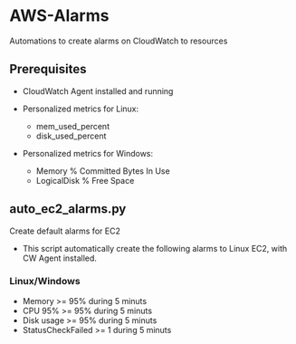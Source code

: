 # AWS-Alarms
Automations to create alarms on CloudWatch to resources

## Prerequisites
- CloudWatch Agent installed and running
- Personalized metrics for Linux:
  - mem_used_percent
  - disk_used_percent

- Personalized metrics for Windows:
  - Memory % Committed Bytes In Use
  - LogicalDisk % Free Space


## auto_ec2_alarms.py
Create default alarms for EC2
- This script automatically create the following alarms to Linux EC2, with CW Agent installed.

### Linux/Windows
- Memory >= 95% during 5 minuts
- CPU 95% >= 95% during 5 minuts
- Disk usage >= 95% during 5 minuts
- StatusCheckFailed >= 1 during 5 minuts
